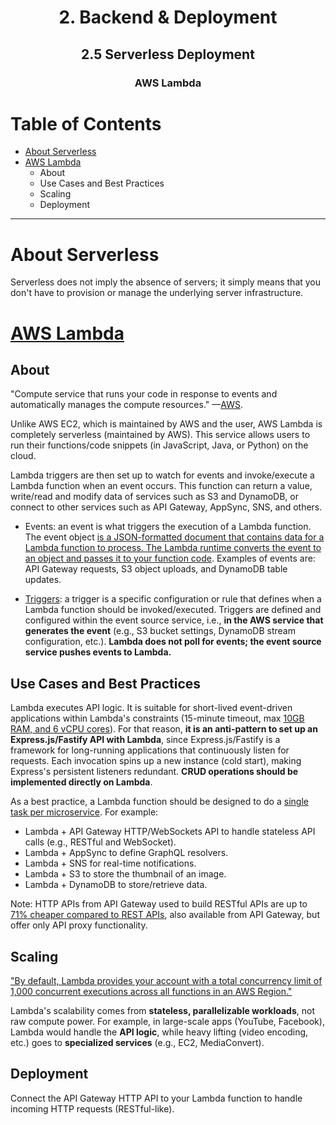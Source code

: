 <div align='center'>
  <h1> 2. Backend & Deployment </h1>
  <h2> 2.5 Serverless Deployment </h2>
  <h3> AWS Lambda </h3>
</div>

# Table of Contents

- [About Serverless](#about-serverless)
- [AWS Lambda](#lambda)
  - About
  - Use Cases and Best Practices
  - Scaling
  - Deployment

---

# About Serverless

Serverless does not imply the absence of servers; it simply means that you don't have to provision or manage the underlying server infrastructure.

# [AWS Lambda](https://aws.amazon.com/pm/lambda)

## About

"Compute service that runs your code in response to events and automatically manages the compute resources." —[AWS](https://aws.amazon.com/pm/lambda).

Unlike AWS EC2, which is maintained by AWS and the user, AWS Lambda is completely serverless (maintained by AWS). This service allows users to run their functions/code snippets (in JavaScript, Java, or Python) on the cloud.

Lambda triggers are then set up to watch for events and invoke/execute a Lambda function when an event occurs. This function can return a value, write/read and modify data of services such as S3 and DynamoDB, or connect to other services such as API Gateway, AppSync, SNS, and others.

- Events: an event is what triggers the execution of a Lambda function. The event object [is a JSON-formatted document that contains data for a Lambda function to process. The Lambda runtime converts the event to an object and passes it to your function code](https://docs.aws.amazon.com/lambda/latest/dg/gettingstarted-concepts.html#gettingstarted-concepts-event). Examples of events are: API Gateway requests, S3 object uploads, and DynamoDB table updates.

- [Triggers](https://docs.aws.amazon.com/lambda/latest/dg/gettingstarted-concepts.html#gettingstarted-concepts-trigger): a trigger is a specific configuration or rule that defines when a Lambda function should be invoked/executed. Triggers are defined and configured within the event source service, i.e., **in the AWS service that generates the event** (e.g., S3 bucket settings, DynamoDB stream configuration, etc.). **Lambda does not poll for events; the event source service pushes events to Lambda.**

## Use Cases and Best Practices

Lambda executes API logic. It is suitable for short-lived event-driven applications within Lambda's constraints (15-minute timeout, max [10GB RAM, and 6 vCPU cores](https://aws.amazon.com/about-aws/whats-new/2021/07/aws-lambda-supports-10-gb-memory-6-vcpu-cores-bahrain-osaka-hong-kong-regions/)). For that reason, **it is an anti-pattern to set up an Express.js/Fastify API with Lambda**, since Express.js/Fastify is a framework for long-running applications that continuously listen for requests. Each invocation spins up a new instance (cold start), making Express's persistent listeners redundant. **CRUD operations should be implemented directly on Lambda**.

As a best practice, a Lambda function should be designed to do a [single task per microservice](https://docs.aws.amazon.com/whitepapers/latest/serverless-multi-tier-architectures-api-gateway-lambda/microservices-with-lambda.html). For example:

- Lambda + API Gateway HTTP/WebSockets API to handle stateless API calls (e.g., RESTful and WebSocket).
- Lambda + AppSync to define GraphQL resolvers.
- Lambda + SNS for real-time notifications.
- Lambda + S3 to store the thumbnail of an image.
- Lambda + DynamoDB to store/retrieve data.

Note: HTTP APIs from API Gateway used to build RESTful APIs are up to [71% cheaper compared to REST APIs](https://aws.amazon.com/about-aws/whats-new/2019/12/amazon-api-gateway-offers-faster-cheaper-simpler-apis-using-http-apis-preview/), also available from API Gateway, but offer only API proxy functionality.

## Scaling

["By default, Lambda provides your account with a total concurrency limit of 1,000 concurrent executions across all functions in an AWS Region."](https://docs.aws.amazon.com/lambda/latest/dg/lambda-concurrency.html)

Lambda's scalability comes from **stateless, parallelizable workloads**, not raw compute power. For example, in large-scale apps (YouTube, Facebook), Lambda would handle the **API logic**, while heavy lifting (video encoding, etc.) goes to **specialized services** (e.g., EC2, MediaConvert).

## Deployment

Connect the API Gateway HTTP API to your Lambda function to handle incoming HTTP requests (RESTful-like).
